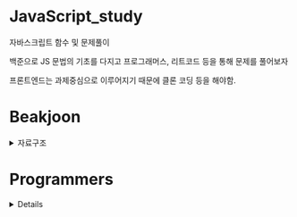 # JavaScript_study
자바스크립트 함수 및 문제풀이

백준으로 JS 문법의 기초를 다지고
프로그래머스, 리트코드 등을 통해 문제를 풀어보자<br>

프론트엔드는 과제중심으로 이루어지기 때문에 클론 코딩 등을 해야함.

# Beakjoon
<details>
    <summary>자료구조</summary>
    <ul>
        <li>　　10828번<a href="https://github.com/homile/JavaScript_study/blob/main/baekjoonAlgorithm/10828%EB%B2%88_%EC%8A%A4%ED%83%9D.js">스택</a><li>
    </ul>
</details>

# Programmers
<details>
  자료구조 <a href="https://github.com/homile/JavaScript_study/blob/main/baekjoon/Algorithm/10828%EB%B2%88_%EC%8A%A4%ED%83%9D.js">스택</a>
</details>
